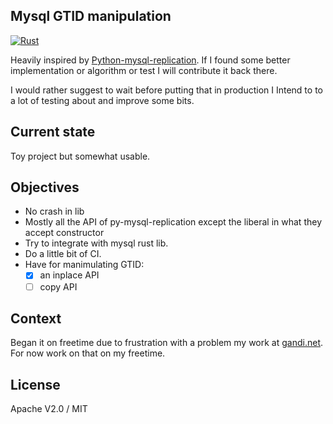 ## Mysql GTID manipulation

[![Rust](https://github.com/darnuria/mysql-gtid/actions/workflows/rust.yml/badge.svg)](https://github.com/darnuria/mysql-gtid/actions/workflows/rust.yml)

Heavily inspired by [Python-mysql-replication](https://github.com/julien-duponchelle/python-mysql-replication/blob/main/pymysqlreplication/gtid.py).
If I found some better implementation or algorithm or test I will contribute it
back there.

I would rather suggest to wait before putting that in production I Intend to to
a lot of testing about and improve some bits.

## Current state

Toy project but somewhat usable.

## Objectives

- No crash in lib
- Mostly all the API of py-mysql-replication except the liberal in what they
  accept constructor
- Try to integrate with mysql rust lib.
- Do a little bit of CI.
- Have for manimulating GTID:
  - [x] an inplace API
  - [ ] copy API

## Context

Began it on freetime due to frustration with a problem my work at
[gandi.net](https://gandi.net).  For now work on that on my freetime.

## License

Apache V2.0 / MIT
